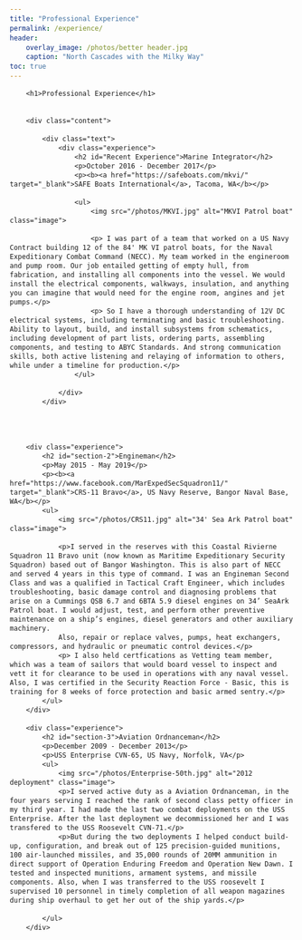```yaml
---
title: "Professional Experience"
permalink: /experience/
header:
    overlay_image: /photos/better header.jpg
    caption: "North Cascades with the Milky Way"
toc: true
---
```


<html>
        <head>
            <title>Professional Experience</title>
            <style>
                body {
                    font-family: Arial, sans-serif;
                    margin: 20px;
                }
                .experience {
                    margin-bottom: 20px;
                }
                .title {
                    font-weight: bold;
                }
                .image {
                    float: right; /* Float the image to the right */
                    width: 375px; /* Set the width of the image as desired */
                    margin: 10px 0 10px 10px; /* Add margins for spacing */
                }
            </style>
        </head>
    
        <h1>Professional Experience</h1>

    
        <div class="content">
        
            <div class="text">
                <div class="experience">
                    <h2 id="Recent Experience">Marine Integrator</h2>
                    <p>October 2016 - December 2017</p>
                    <p><b><a href="https://safeboats.com/mkvi/" target="_blank">SAFE Boats International</a>, Tacoma, WA</b></p>

                    <ul>
                        <img src="/photos/MKVI.jpg" alt="MKVI Patrol boat" class="image">

                        <p> I was part of a team that worked on a US Navy Contract building 12 of the 84' MK VI patrol boats, for the Naval Expeditionary Combat Command (NECC). My team worked in the engineroom and pump room. Our job entailed getting of empty hull, from fabrication, and installing all components into the vessel. We would install the electrical components, walkways, insulation, and anything you can imagine that would need for the engine room, angines and jet pumps.</p>
                        <p> So I have a thorough understanding of 12V DC electrical systems, including terminating and basic troubleshooting. Ability to layout, build, and install subsystems from schematics, including development of part lists, ordering parts, assembling components, and testing to ABYC Standards. And strong communication skills, both active listening and relaying of information to others, while under a timeline for production.</p>
                    </ul>
                    
                </div>
            </div>
    

    

        <div class="experience">
            <h2 id="section-2">Engineman</h2>
            <p>May 2015 - May 2019</p>
            <p><b><a href="https://www.facebook.com/MarExpedSecSquadron11/" target="_blank">CRS-11 Bravo</a>, US Navy Reserve, Bangor Naval Base, WA</b></p>
            <ul>
                <img src="/photos/CRS11.jpg" alt="34' Sea Ark Patrol boat" class="image">

                <p>I served in the reserves with this Coastal Rivierne Squadron 11 Bravo unit (now known as Maritime Expeditionary Security Squadron) based out of Bangor Washington. This is also part of NECC and served 4 years in this type of command. I was an Engineman Second Class and was a qualified in Tactical Craft Engineer, which includes troubleshooting, basic damage control and diagnosing problems that arise on a Cummings QSB 6.7 and 6BTA 5.9 diesel engines on 34’ SeaArk Patrol boat. I would adjust, test, and perform other preventive maintenance on a ship’s engines, diesel generators and other auxiliary machinery.
                Also, repair or replace valves, pumps, heat exchangers, compressors, and hydraulic or pneumatic control devices.</p>
                <p> I also held certfications as Vetting team member, which was a team of sailors that would board vessel to inspect and vett it for clearance to be used in operations with any naval vessel. Also, I was certified in the Security Reaction Force - Basic, this is training for 8 weeks of force protection and basic armed sentry.</p>
            </ul>
        </div>

        <div class="experience">
            <h2 id="section-3">Aviation Ordnanceman</h2>
            <p>December 2009 - December 2013</p>
            <p>USS Enterprise CVN-65, US Navy, Norfolk, VA</p>
            <ul>
                <img src="/photos/Enterprise-50th.jpg" alt="2012 deployment" class="image">
                <p>I served active duty as a Aviation Ordnanceman, in the four years serving I reached the rank of second class petty officer in my third year. I had made the last two combat deployments on the USS Enterprise. After the last deployment we decommissioned her and I was transfered to the USS Roosevelt CVN-71.</p>
                <p>But during the two deployments I helped conduct build-up, configuration, and break out of 125 precision-guided munitions, 100 air-launched missiles, and 35,000 rounds of 20MM ammunition in direct support of Operation Enduring Freedom and Operation New Dawn. I tested and inspected munitions, armament systems, and missile components. Also, when I was transferred to the USS roosevelt I supervised 10 personnel in timely completion of all weapon magazines during ship overhaul to get her out of the ship yards.</p>
                
            </ul>
        </div>
    
</html>

